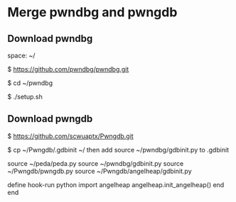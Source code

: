 # Merge pwndbg and pwngdb

## Download pwndbg

space: ~/

$ https://github.com/pwndbg/pwndbg.git

$ cd ~/pwndbg

$ ./setup.sh

## Download pwngdb
$ https://github.com/scwuaptx/Pwngdb.git

$ cp ~/Pwngdb/.gdbinit ~/
 then add source ~/pwndbg/gdbinit.py to .gdbinit

source ~/peda/peda.py
source ~/pwndbg/gdbinit.py
source ~/Pwngdb/pwngdb.py
source ~/Pwngdb/angelheap/gdbinit.py

define hook-run
python
import angelheap
angelheap.init_angelheap()
end
end



